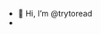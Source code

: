 - 👋 Hi, I’m @trytoread
- 
<!---
trytoread/trytoread is a ✨ special ✨ repository because its `README.md` (this file) appears on your GitHub profile.
You can click the Preview link to take a look at your changes.
--->
